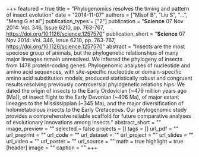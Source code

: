 +++
featured = true
title = "Phylogenomics resolves the timing and pattern of insect evolution"
date = "2014-11-07"
authors = ["Misof B", "Liu S", "...", "Meng G et al"]
publication_types = ["2"]
publication = "**Science**  07 Nov 2014: Vol. 346, Issue 6210, pp. 763-767, https://doi.org/10.1126/science.1257570"
publication_short = "**Science**  07 Nov 2014: Vol. 346, Issue 6210, pp. 763-767, https://doi.org/10.1126/science.1257570"
abstract = "Insects are the most speciose group of animals, but the phylogenetic relationships of many major lineages remain unresolved. We inferred the phylogeny of insects from 1478 protein-coding genes. Phylogenomic analyses of nucleotide and amino acid sequences, with site-specific nucleotide or domain-specific amino acid substitution models, produced statistically robust and congruent results resolving previously controversial phylogenetic relations hips. We dated the origin of insects to the Early Ordovician [~479 million years ago (Ma)], of insect flight to the Early Devonian (~406 Ma), of major extant lineages to the Mississippian (~345 Ma), and the major diversification of holometabolous insects to the Early Cretaceous. Our phylogenomic study provides a comprehensive reliable scaffold for future comparative analyses of evolutionary innovations among insects."
abstract_short = ""
image_preview = ""
selected = false
projects = []
tags = []
url_pdf = ""
url_preprint = ""
url_code = ""
url_dataset = ""
url_project = ""
url_slides = ""
url_video = ""
url_poster = ""
url_source = ""
math = true
highlight = true
[header]
image = ""
caption = ""
+++